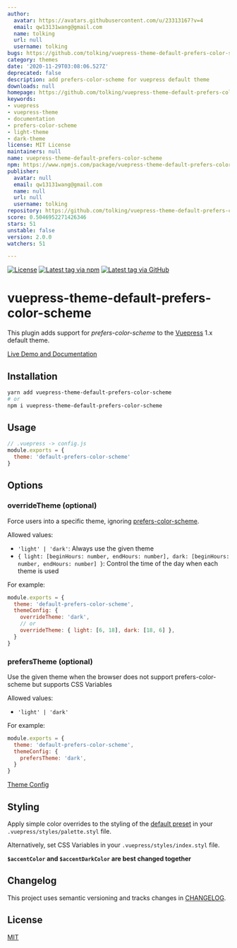 ```yaml
---
author:
  avatar: https://avatars.githubusercontent.com/u/23313167?v=4
  email: qw13131wang@gmail.com
  name: tolking
  url: null
  username: tolking
bugs: https://github.com/tolking/vuepress-theme-default-prefers-color-scheme/issues
category: themes
date: '2020-11-29T03:08:06.527Z'
deprecated: false
description: add prefers-color-scheme for vuepress default theme
downloads: null
homepage: https://github.com/tolking/vuepress-theme-default-prefers-color-scheme
keywords:
- vuepress
- vuepress-theme
- documentation
- prefers-color-scheme
- light-theme
- dark-theme
license: MIT License
maintainers: null
name: vuepress-theme-default-prefers-color-scheme
npm: https://www.npmjs.com/package/vuepress-theme-default-prefers-color-scheme
publisher:
  avatar: null
  email: qw13131wang@gmail.com
  name: null
  url: null
  username: tolking
repository: https://github.com/tolking/vuepress-theme-default-prefers-color-scheme
score: 0.5046952271426346
stars: 51
unstable: false
version: 2.0.0
watchers: 51

---
```


[![License](https://img.shields.io/github/license/tolking/vuepress-theme-default-prefers-color-scheme.svg?style=flat-square&logo=opensourceinitiative)](https://github.com/tolking/vuepress-theme-default-prefers-color-scheme/blob/master/LICENSE)
[![Latest tag via npm](https://img.shields.io/npm/v/vuepress-theme-default-prefers-color-scheme.svg?style=flat-square&logo=npm)](https://npmjs.com/package/vuepress-theme-default-prefers-color-scheme)
[![Latest tag via GitHub](https://img.shields.io/github/v/tag/tolking/vuepress-theme-default-prefers-color-scheme.svg?sort=semver&style=flat-square&logo=github)](https://github.com/tolking/vuepress-theme-default-prefers-color-scheme/tags)

# vuepress-theme-default-prefers-color-scheme

This plugin adds support for *prefers-color-scheme* to the [Vuepress](https://vuepress.vuejs.org) 1.x default theme.

[Live Demo and Documentation](https://tolking.github.io/vuepress-theme-default-prefers-color-scheme)

## Installation

``` sh
yarn add vuepress-theme-default-prefers-color-scheme
# or
npm i vuepress-theme-default-prefers-color-scheme
```

## Usage

``` js
// .vuepress -> config.js
module.exports = {
  theme: 'default-prefers-color-scheme'
}
```

## Options

### overrideTheme (optional)

Force users into a specific theme, ignoring [prefers-color-scheme](https://developer.mozilla.org/en-US/docs/Web/CSS/@media/prefers-color-scheme).

Allowed values:

- `'light' | 'dark'`: Always use the given theme
- `{ light: [beginHours: number, endHours: number], dark: [beginHours: number, endHours: number] }`: Control the time of the day when each theme is used

For example:

``` js
module.exports = {
  theme: 'default-prefers-color-scheme',
  themeConfig: {
    overrideTheme: 'dark',
    // or
    overrideTheme: { light: [6, 18], dark: [18, 6] },
  }
}
```

### prefersTheme (optional)

Use the given theme when the browser does not support prefers-color-scheme but supports CSS Variables

Allowed values:

- `'light' | 'dark'`

For example:

``` js
module.exports = {
  theme: 'default-prefers-color-scheme',
  themeConfig: {
    prefersTheme: 'dark',
  }
}
```

[Theme Config](https://vuepress.vuejs.org/theme/default-theme-config.html)

## Styling

Apply simple color overrides to the styling of the [default preset](https://github.com/tolking/vuepress-theme-default-prefers-color-scheme/blob/master/styles/palette.styl)
in your `.vuepress/styles/palette.styl` file.

Alternatively, set CSS Variables in your `.vuepress/styles/index.styl` file.

**`$accentColor` and `$accentDarkColor` are best changed together**

## Changelog

This project uses semantic versioning and tracks changes in [CHANGELOG](CHANGELOG.md).

## License

[MIT](http://opensource.org/licenses/MIT)
